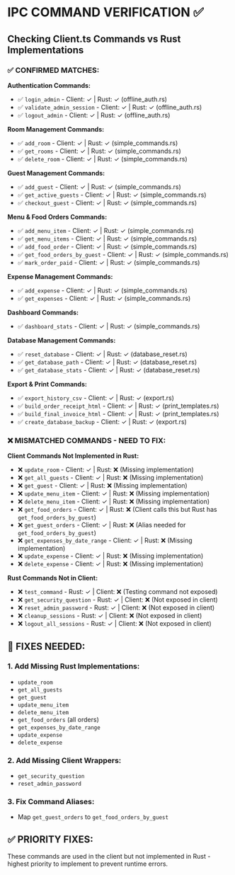 # IPC COMMAND VERIFICATION ✅

## Checking Client.ts Commands vs Rust Implementations

### ✅ **CONFIRMED MATCHES:**

**Authentication Commands:**
- ✅ `login_admin` - Client: ✓ | Rust: ✓ (offline_auth.rs)
- ✅ `validate_admin_session` - Client: ✓ | Rust: ✓ (offline_auth.rs)
- ✅ `logout_admin` - Client: ✓ | Rust: ✓ (offline_auth.rs)

**Room Management Commands:**
- ✅ `add_room` - Client: ✓ | Rust: ✓ (simple_commands.rs)
- ✅ `get_rooms` - Client: ✓ | Rust: ✓ (simple_commands.rs)
- ✅ `delete_room` - Client: ✓ | Rust: ✓ (simple_commands.rs)

**Guest Management Commands:**
- ✅ `add_guest` - Client: ✓ | Rust: ✓ (simple_commands.rs)
- ✅ `get_active_guests` - Client: ✓ | Rust: ✓ (simple_commands.rs)
- ✅ `checkout_guest` - Client: ✓ | Rust: ✓ (simple_commands.rs)

**Menu & Food Orders Commands:**
- ✅ `add_menu_item` - Client: ✓ | Rust: ✓ (simple_commands.rs)
- ✅ `get_menu_items` - Client: ✓ | Rust: ✓ (simple_commands.rs)
- ✅ `add_food_order` - Client: ✓ | Rust: ✓ (simple_commands.rs)
- ✅ `get_food_orders_by_guest` - Client: ✓ | Rust: ✓ (simple_commands.rs)
- ✅ `mark_order_paid` - Client: ✓ | Rust: ✓ (simple_commands.rs)

**Expense Management Commands:**
- ✅ `add_expense` - Client: ✓ | Rust: ✓ (simple_commands.rs)
- ✅ `get_expenses` - Client: ✓ | Rust: ✓ (simple_commands.rs)

**Dashboard Commands:**
- ✅ `dashboard_stats` - Client: ✓ | Rust: ✓ (simple_commands.rs)

**Database Management Commands:**
- ✅ `reset_database` - Client: ✓ | Rust: ✓ (database_reset.rs)
- ✅ `get_database_path` - Client: ✓ | Rust: ✓ (database_reset.rs)
- ✅ `get_database_stats` - Client: ✓ | Rust: ✓ (database_reset.rs)

**Export & Print Commands:**
- ✅ `export_history_csv` - Client: ✓ | Rust: ✓ (export.rs)
- ✅ `build_order_receipt_html` - Client: ✓ | Rust: ✓ (print_templates.rs)
- ✅ `build_final_invoice_html` - Client: ✓ | Rust: ✓ (print_templates.rs)
- ✅ `create_database_backup` - Client: ✓ | Rust: ✓ (export.rs)

### ❌ **MISMATCHED COMMANDS - NEED TO FIX:**

**Client Commands Not Implemented in Rust:**
- ❌ `update_room` - Client: ✓ | Rust: ❌ (Missing implementation)
- ❌ `get_all_guests` - Client: ✓ | Rust: ❌ (Missing implementation)
- ❌ `get_guest` - Client: ✓ | Rust: ❌ (Missing implementation)
- ❌ `update_menu_item` - Client: ✓ | Rust: ❌ (Missing implementation)
- ❌ `delete_menu_item` - Client: ✓ | Rust: ❌ (Missing implementation)
- ❌ `get_food_orders` - Client: ✓ | Rust: ❌ (Client calls this but Rust has `get_food_orders_by_guest`)
- ❌ `get_guest_orders` - Client: ✓ | Rust: ❌ (Alias needed for `get_food_orders_by_guest`)
- ❌ `get_expenses_by_date_range` - Client: ✓ | Rust: ❌ (Missing implementation)
- ❌ `update_expense` - Client: ✓ | Rust: ❌ (Missing implementation)
- ❌ `delete_expense` - Client: ✓ | Rust: ❌ (Missing implementation)

**Rust Commands Not in Client:**
- ❌ `test_command` - Rust: ✓ | Client: ❌ (Testing command not exposed)
- ❌ `get_security_question` - Rust: ✓ | Client: ❌ (Not exposed in client)
- ❌ `reset_admin_password` - Rust: ✓ | Client: ❌ (Not exposed in client)
- ❌ `cleanup_sessions` - Rust: ✓ | Client: ❌ (Not exposed in client)
- ❌ `logout_all_sessions` - Rust: ✓ | Client: ❌ (Not exposed in client)

## 🔧 **FIXES NEEDED:**

### 1. Add Missing Rust Implementations:
- `update_room`
- `get_all_guests` 
- `get_guest`
- `update_menu_item`
- `delete_menu_item`
- `get_food_orders` (all orders)
- `get_expenses_by_date_range`
- `update_expense`
- `delete_expense`

### 2. Add Missing Client Wrappers:
- `get_security_question`
- `reset_admin_password`

### 3. Fix Command Aliases:
- Map `get_guest_orders` to `get_food_orders_by_guest`

## ✅ **PRIORITY FIXES:**
These commands are used in the client but not implemented in Rust - highest priority to implement to prevent runtime errors.
